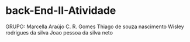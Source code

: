 # back-End-II-Atividade
GRUPO:
Marcella Araújo C. R. Gomes
Thiago de souza nascimento
Wisley rodrigues da silva
Joao pessoa da silva neto
